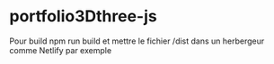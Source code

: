 # portfolio3Dthree-js

Pour build npm run build et mettre le fichier /dist dans un herbergeur comme Netlify par exemple
